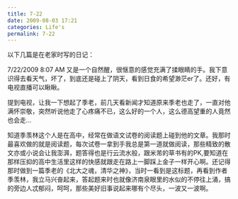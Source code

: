 ```yaml
---
title: 7-22 
date: 2009-08-03 17:21
categories: Life's
permalink: 7-22
---
```


以下几篇是在老家时写的日记：

7/22/2009 8:07 AM
又是一个自然醒，很惬意的感觉充满了揉眼睛的手。我下意识得去看天气，坏了，到底还是碰上了阴天，看到日食的希望渺茫er了。还好，有电视直播可以瞅瞅。

提到电视，让我一下想起了季老，前几天看新闻才知道原来季老也走了，一直对他满怀崇敬，突然听说他走了心疼痛不已，这么好的一个人，这么德高望重的人竟然也会走...

知道季羡林这个人是在高中，经常在做语文试卷的阅读题上碰到他的文章。我那时最喜欢做的就是阅读题，每次试卷一拿到手我总是第一道就做阅读，那些精致的散文亦或小说会让我澎湃，题答得也是行云流水般，跟米芾的草书有的PK,要知道在那样压抑的高中生活里这样的快感就跟走在路上一脚踩上金子一样开心啊。还记得那时做到一篇季老的《北大之魂，清华之神》，当时一看到是这标题，再看到作者季羡林，我立马兴奋起来，答起题来时也就像济南泉眼里的水似的不停往上涌，搞的旁边人忒郁闷，呵呵，那些美好旧事说起来哪有个尽头，一波又一波啊。